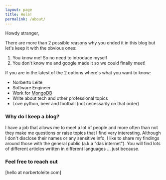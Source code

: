 ```yaml
---
layout: page
title: Hola!
permalink: /about/
---
```


Howdy stranger, 

There are more than 2 possible reasons why you ended it in this blog but let's keep it with the obvious ones:

1. You know me! So no need to introduce myself
2. You don't know me and google made it so we could finally meet!

If you are in the latest of the 2 options where's what you want to know:

* Norberto Leite
* Software Engineer
* Work for [MongoDB](http://www.mongodb.com)
* Write about tech and other professional topics
* Love python, beer and football (not necessarily on that order)

### Why do I keep a blog?

I have a job that allows me to meet a lot of people and more often than not they make me questions or raise topics that I find very interesting. Although I don't disclose their names or any sensitive info, I like to share my findings around those with the general public (a.k.a "das internet"). 
You will find lots of different articles written in different languages ... just because.

### Feel free to reach out

[hello at norbertoleite.com]